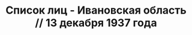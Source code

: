 ---
title: Список лиц - Ивановская область // 13 декабря 1937 года
description: РГАСПИ, ф.17, оп.171, дело 413, лист 286
images:
- /disk/pictures/v05/17-171-413-286.jpg
- /disk/pictures/v05/17-171-413-287.jpg
- /disk/pictures/v05/17-171-413-288.jpg
- /disk/pictures/v05/17-171-413-289.jpg
- /disk/pictures/v05/17-171-413-290.jpg
---